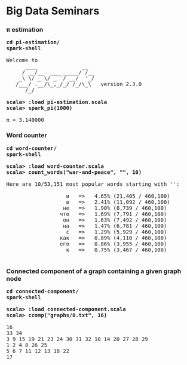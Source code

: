 # Big Data Seminars


### π estimation

<pre>
<b>cd pi-estimation/</b>
<b>spark-shell</b>

Welcome to
      ____              __
     / __/__  ___ _____/ /__
    _\ \/ _ \/ _ `/ __/  '_/
   /___/ .__/\_,_/_/ /_/\_\   version 2.3.0
      /_/

<b>scala> :load pi-estimation.scala</b>
<b>scala> spark_pi(1000)</b>

π ≈ 3.140000
</pre>


### Word counter

<pre>
<b>cd word-counter/</b>
<b>spark-shell</b>

<b>scala> :load word-counter.scala</b>
<b>scala> count_words("war-and-peace", "", 10)</b>

Here are 10/53,151 most popular words starting with '':

                   и   =>   4.65% (21,405 / 460,100)
                   в   =>   2.41% (11,092 / 460,100)
                  не   =>   1.90% (8,739 / 460,100)
                 что   =>   1.69% (7,791 / 460,100)
                  он   =>   1.63% (7,492 / 460,100)
                  на   =>   1.47% (6,781 / 460,100)
                   с   =>   1.29% (5,929 / 460,100)
                 как   =>   0.89% (4,110 / 460,100)
                 его   =>   0.86% (3,955 / 460,100)
                   к   =>   0.75% (3,467 / 460,100)

</pre>


### Connected component of a graph containing a given graph node

<pre>
<b>cd connected-component/ </b>
<b>spark-shell</b>

<b>scala> :load connected-component.scala </b>
<b>scala> ccomp("graphs/0.txt", 16) </b>

16 
33 34 
3 9 15 19 21 23 24 30 31 32 10 14 20 27 28 29 
1 2 4 8 26 25 
5 6 7 11 12 13 18 22 
17 

</pre>
